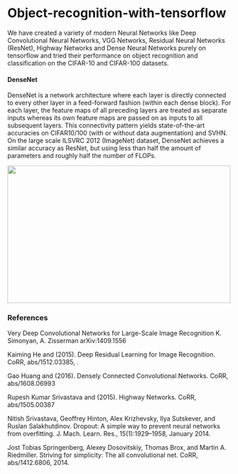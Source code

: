 # Object-recognition-with-tensorflow

We have created a variety of modern Neural Networks like Deep Convolutional Neural Networks, VGG Networks, Residual Neural Networks (ResNet), Highway Networks and Dense Neural Networks purely on tensorflow and tried their performance on object recognition and classification on the CIFAR-10 and CIFAR-100 datasets.

#### DenseNet
DenseNet is a network architecture where each layer is directly connected to every other layer in a feed-forward fashion (within each dense block). For each layer, the feature maps of all preceding layers are treated as separate inputs whereas its own feature maps are passed on as inputs to all subsequent layers. This connectivity pattern yields state-of-the-art accuracies on CIFAR10/100 (with or without data augmentation) and SVHN. On the large scale ILSVRC 2012 (ImageNet) dataset, DenseNet achieves a similar accuracy as ResNet, but using less than half the amount of parameters and roughly half the number of FLOPs.

<img src="https://cloud.githubusercontent.com/assets/8370623/17981494/f838717a-6ad1-11e6-9391-f0906c80bc1d.jpg" width=502 height=309 />

### References

Very Deep Convolutional Networks for Large-Scale Image Recognition
K. Simonyan, A. Zisserman
arXiv:1409.1556

Kaiming He and (2015). Deep Residual Learning for Image Recognition. CoRR, abs/1512.03385, .

Gao Huang and (2016). Densely Connected Convolutional Networks. CoRR, abs/1608.06993

Rupesh Kumar Srivastava and (2015). Highway Networks. CoRR, abs/1505.00387

Nitish Srivastava, Geoffrey Hinton, Alex Krizhevsky, Ilya Sutskever, and Ruslan Salakhutdinov.
Dropout: A simple way to prevent neural networks from overfitting. J. Mach.
Learn. Res., 15(1):1929–1958, January 2014.

Jost Tobias Springenberg, Alexey Dosovitskiy, Thomas Brox, and Martin A. Riedmiller.
Striving for simplicity: The all convolutional net. CoRR, abs/1412.6806, 2014.
